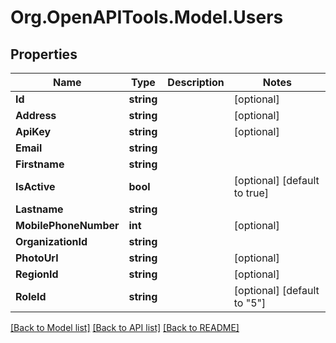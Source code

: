 # Org.OpenAPITools.Model.Users
## Properties

Name | Type | Description | Notes
------------ | ------------- | ------------- | -------------
**Id** | **string** |  | [optional] 
**Address** | **string** |  | [optional] 
**ApiKey** | **string** |  | [optional] 
**Email** | **string** |  | 
**Firstname** | **string** |  | 
**IsActive** | **bool** |  | [optional] [default to true]
**Lastname** | **string** |  | 
**MobilePhoneNumber** | **int** |  | [optional] 
**OrganizationId** | **string** |  | 
**PhotoUrl** | **string** |  | [optional] 
**RegionId** | **string** |  | [optional] 
**RoleId** | **string** |  | [optional] [default to "5"]

[[Back to Model list]](../README.md#documentation-for-models) [[Back to API list]](../README.md#documentation-for-api-endpoints) [[Back to README]](../README.md)

